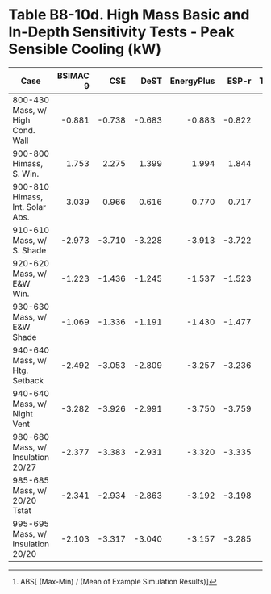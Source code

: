 # Table B8-10d. High Mass Basic and In-Depth Sensitivity Tests - Peak Sensible Cooling (kW)
| Case |BSIMAC 9 |CSE |DeST |EnergyPlus |ESP-r |TRNSYS | |Min |Max |Mean |Dev % [^1] | |TestSoftware1 |
|-----|-----:|-----:|-----:|-----:|-----:|-----:|-----:|-----:|-----:|-----:|-----:|-----:|-----:|
| 800-430 Mass, w/ High Cond. Wall |-0.881 |-0.738 |-0.683 |-0.883 |-0.822 |-0.768 | |-0.883 |-0.683 |-0.796 |25.1 | |-0.883 |
| 900-800 Himass, S. Win. |1.753 |2.275 |1.399 |1.994 |1.844 |2.004 | |1.399 |2.275 |1.878 |46.6 | |1.994 |
| 900-810 Himass, Int. Solar Abs. |3.039 |0.966 |0.616 |0.770 |0.717 |0.827 | |0.616 |3.039 |1.156 |209.6 | |0.770 |
| 910-610 Mass, w/ S. Shade |-2.973 |-3.710 |-3.228 |-3.913 |-3.722 |-3.787 | |-3.913 |-2.973 |-3.555 |26.4 | |-3.913 |
| 920-620 Mass, w/ E&W Win. |-1.223 |-1.436 |-1.245 |-1.537 |-1.523 |-1.434 | |-1.537 |-1.223 |-1.400 |22.4 | |-1.537 |
| 930-630 Mass, w/ E&W Shade |-1.069 |-1.336 |-1.191 |-1.430 |-1.477 |-1.336 | |-1.477 |-1.069 |-1.307 |31.2 | |-1.430 |
| 940-640 Mass, w/ Htg. Setback |-2.492 |-3.053 |-2.809 |-3.257 |-3.236 |-3.029 | |-3.257 |-2.492 |-2.979 |25.7 | |-3.257 |
| 940-640 Mass, w/ Night Vent |-3.282 |-3.926 |-2.991 |-3.750 |-3.759 |-3.561 | |-3.926 |-2.991 |-3.545 |26.4 | |-3.750 |
| 980-680 Mass, w/ Insulation 20/27 |-2.377 |-3.383 |-2.931 |-3.320 |-3.335 |-3.244 | |-3.383 |-2.377 |-3.098 |32.5 | |-3.320 |
| 985-685 Mass, w/ 20/20 Tstat |-2.341 |-2.934 |-2.863 |-3.192 |-3.198 |-2.983 | |-3.198 |-2.341 |-2.918 |29.4 | |-3.192 |
| 995-695 Mass, w/ Insulation 20/20 |-2.103 |-3.317 |-3.040 |-3.157 |-3.285 |-3.060 | |-3.317 |-2.103 |-2.994 |40.6 | |-3.157 |

[^1]: ABS[ (Max-Min) / (Mean of Example Simulation Results)]

